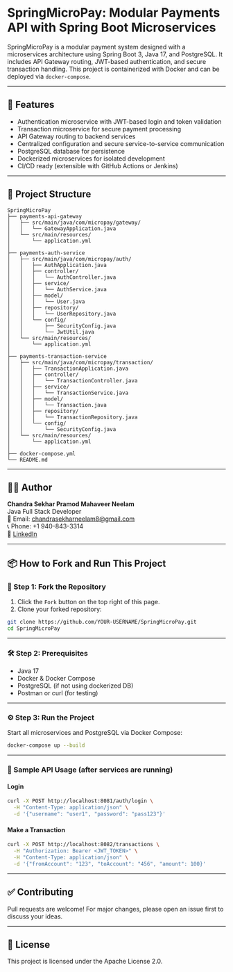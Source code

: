 # SpringMicroPay: Modular Payments API with Spring Boot Microservices

SpringMicroPay is a modular payment system designed with a microservices architecture using Spring Boot 3, Java 17, and PostgreSQL. It includes API Gateway routing, JWT-based authentication, and secure transaction handling. This project is containerized with Docker and can be deployed via `docker-compose`.

---

## 🚀 Features

- Authentication microservice with JWT-based login and token validation
- Transaction microservice for secure payment processing
- API Gateway routing to backend services
- Centralized configuration and secure service-to-service communication
- PostgreSQL database for persistence
- Dockerized microservices for isolated development
- CI/CD ready (extensible with GitHub Actions or Jenkins)

---

## 📁 Project Structure

```
SpringMicroPay
├── payments-api-gateway
│   ├── src/main/java/com/micropay/gateway/
│   │   └── GatewayApplication.java
│   └── src/main/resources/
│       └── application.yml
│
├── payments-auth-service
│   ├── src/main/java/com/micropay/auth/
│   │   ├── AuthApplication.java
│   │   ├── controller/
│   │   │   └── AuthController.java
│   │   ├── service/
│   │   │   └── AuthService.java
│   │   ├── model/
│   │   │   └── User.java
│   │   ├── repository/
│   │   │   └── UserRepository.java
│   │   └── config/
│   │       ├── SecurityConfig.java
│   │       └── JwtUtil.java
│   └── src/main/resources/
│       └── application.yml
│
├── payments-transaction-service
│   ├── src/main/java/com/micropay/transaction/
│   │   ├── TransactionApplication.java
│   │   ├── controller/
│   │   │   └── TransactionController.java
│   │   ├── service/
│   │   │   └── TransactionService.java
│   │   ├── model/
│   │   │   └── Transaction.java
│   │   ├── repository/
│   │   │   └── TransactionRepository.java
│   │   └── config/
│   │       └── SecurityConfig.java
│   └── src/main/resources/
│       └── application.yml
│
├── docker-compose.yml
└── README.md
```

---

## 🧑‍💻 Author

**Chandra Sekhar Pramod Mahaveer Neelam**  
Java Full Stack Developer  
📧 Email: chandrasekharneelam8@gmail.com  
📞 Phone: +1 940-843-3314  
🔗 [LinkedIn](http://www.linkedin.com/in/chandraneelam5)

---

## 📦 How to Fork and Run This Project

### 🔁 Step 1: Fork the Repository

1. Click the `Fork` button on the top right of this page.
2. Clone your forked repository:

```bash
git clone https://github.com/YOUR-USERNAME/SpringMicroPay.git
cd SpringMicroPay
```

---

### 🛠️ Step 2: Prerequisites

- Java 17
- Docker & Docker Compose
- PostgreSQL (if not using dockerized DB)
- Postman or curl (for testing)

---

### ⚙️ Step 3: Run the Project

Start all microservices and PostgreSQL via Docker Compose:

```bash
docker-compose up --build
```

---

### 🧪 Sample API Usage (after services are running)

#### Login

```bash
curl -X POST http://localhost:8081/auth/login \
  -H "Content-Type: application/json" \
  -d '{"username": "user1", "password": "pass123"}'
```

#### Make a Transaction

```bash
curl -X POST http://localhost:8082/transactions \
  -H "Authorization: Bearer <JWT_TOKEN>" \
  -H "Content-Type: application/json" \
  -d '{"fromAccount": "123", "toAccount": "456", "amount": 100}'
```

---

## ✅ Contributing

Pull requests are welcome! For major changes, please open an issue first to discuss your ideas.

---

## 📝 License

This project is licensed under the Apache License 2.0.

